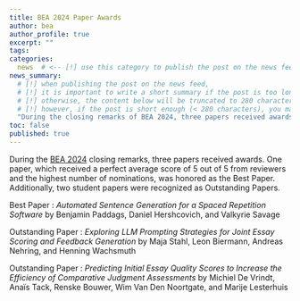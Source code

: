 ```yaml
---
title: BEA 2024 Paper Awards
author: bea
author_profile: true
excerpt: ""
tags:
categories:
  news  # <-- [!] use this category to publish the post on the news feed  
news_summary: 
  # [!] when publishing the post on the news feed,
  # [!] it is important to write a short summary if the post is too long (~several paragraphs)
  # [!] otherwise, the content below will be truncated to 280 characters on the news feed
  # [!] however, if the post is short enough (< 280 characters), you may disregard this option
  "During the closing remarks of BEA 2024, three papers received awards: one best paper and two outstanding student papers."
toc: false
published: true
---
```


During the [BEA 2024](/bea/2024) closing remarks, three papers received awards. One paper, which received a perfect average score of 5 out of 5 from reviewers and the highest number of nominations, was honored as the Best Paper. Additionally, two student papers were recognized as Outstanding Papers.

Best Paper
: *Automated Sentence Generation for a Spaced Repetition Software* 
  by Benjamin Paddags, Daniel Hershcovich, and Valkyrie Savage

Outstanding Paper
: *Exploring LLM Prompting Strategies for Joint Essay Scoring and Feedback Generation* by Maja Stahl, Leon Biermann, Andreas Nehring, and Henning Wachsmuth

Outstanding Paper
: *Predicting Initial Essay Quality Scores to Increase the Efficiency of Comparative Judgment Assessments* by Michiel De Vrindt, Anaïs Tack, Renske Bouwer, Wim Van Den Noortgate, and Marije Lesterhuis